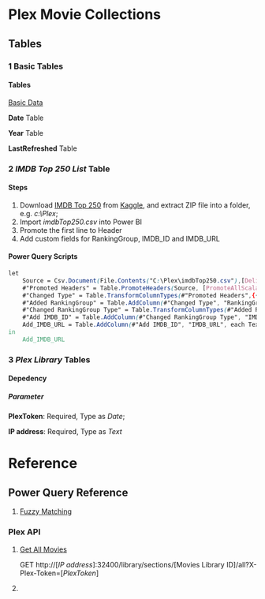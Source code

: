 # Plex Movie Collections

## Tables

### 1 Basic Tables

#### Tables 
[Basic Data](./BasicData.md)

**Date** Table

**Year** Table

**LastRefreshed** Table

### 2 <em> IMDB Top 250 List </em> Table

#### Steps
1. Download [IMDB Top 250](https://www.kaggle.com/datasets/mustafacicek/imdb-top-250-lists-1996-2020/download?datasetVersionNumber=3) from [Kaggle](https://www.kaggle.com/datasets/mustafacicek/imdb-top-250-lists-1996-2020?resource=download), and extract ZIP file into a folder, e.g. <em>c:\Plex</em>;
1. Import <em>imdbTop250.csv</em> into Power BI
1. Promote the first line to Header
1. Add custom fields for RankingGroup, IMDB_ID and IMDB_URL

#### Power Query Scripts
```css
let
    Source = Csv.Document(File.Contents("C:\Plex\imdbTop250.csv"),[Delimiter=",", Columns=16, Encoding=65001, QuoteStyle=QuoteStyle.None]),
    #"Promoted Headers" = Table.PromoteHeaders(Source, [PromoteAllScalars=true]),
    #"Changed Type" = Table.TransformColumnTypes(#"Promoted Headers",{{"Ranking", Int64.Type}, {"IMDByear", Int64.Type}, {"IMDBlink", type text}, {"Title", type text}, {"Date", Int64.Type}, {"RunTime", Int64.Type}, {"Genre", type text}, {"Rating", type number}, {"Score", Int64.Type}, {"Votes", Int64.Type}, {"Gross", type number}, {"Director", type text}, {"Cast1", type text}, {"Cast2", type text}, {"Cast3", type text}, {"Cast4", type text}}),
    #"Added RankingGroup" = Table.AddColumn(#"Changed Type", "RankingGroup", each if [Ranking] < 50 then 1 else if [Ranking] <100 then 2 else if [Ranking] < 150 then 3 else if [Ranking] < 200 then 4 else 5),
    #"Changed RankingGroup Type" = Table.TransformColumnTypes(#"Added RankingGroup",{{"RankingGroup", Int64.Type}}),
    #"Add IMDB_ID" = Table.AddColumn(#"Changed RankingGroup Type", "IMDB_ID", each Text.BetweenDelimiters([IMDBlink], "/", "/", 1, 0), type text),
    Add_IMDB_URL = Table.AddColumn(#"Add IMDB_ID", "IMDB_URL", each Text.Combine({"https://www.imdb.com", [IMDBlink]}), type text)
in
    Add_IMDB_URL
```

### 3 <em> Plex Library </em> Tables

#### Depedency

##### Parameter

**PlexToken**: Required, Type as <em>Date</em>; 

**IP address**: Required, Type as <em>Text</em>

# Reference
## Power Query Reference
1. [Fuzzy Matching](https://learn.microsoft.com/en-us/power-query/fuzzy-matching)
### Plex API
1. [Get All Movies](https://www.plexopedia.com/plex-media-server/api/library/movies/)

    GET http://[<em>IP address</em>]:32400/library/sections/[Movies Library ID]/all?X-Plex-Token=[<em>PlexToken</em>]
1. 
